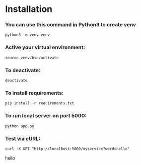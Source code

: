 # Installation

### You can use this command in Python3 to create venv
    python3 -m venv venv

### Active your virtual environment:    
    source venv/bin/activate
    
### To deactivate:
    deactivate

### To install requirements:
    pip install -r requirements.txt

### To run local server on port 5000:
    python app.py

### Test via cURL:
    curl -X GET "http://localhost:5000/myservice?word=hello"
hello
